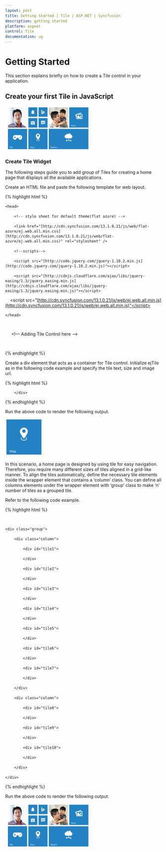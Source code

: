 ```yaml
---
layout: post
title: Getting Started | Tile | ASP.NET | Syncfusion
description: getting started
platform: aspnet
control: Tile
documentation: ug
---
```


# Getting Started

This section explains briefly on how to create a Tile control in your application.

## Create your first Tile in JavaScript

![](Getting-Started_images/Getting-Started_img1.png) 



### Create Tile Widget

The following steps guide you to add group of Tiles for creating a home page that displays all the available applications.

Create an HTML file and paste the following template for web layout.

{% highlight html %}

<!DOCTYPE html>

<html>

    <head>

        <!-- style sheet for default theme(flat azure) -->

        <link href="[http://cdn.syncfusion.com/13.1.0.21/js/web/flat-azure/ej.web.all.min.css](http://cdn.syncfusion.com/13.1.0.21/js/web/flat-azure/ej.web.all.min.css)" rel="stylesheet" />

        <!--scripts-->

        <script src="[http://code.jquery.com/jquery-1.10.2.min.js](http://code.jquery.com/jquery-1.10.2.min.js)"></script>

        <script src="[http://cdnjs.cloudflare.com/ajax/libs/jquery-easing/1.3/jquery.easing.min.js](http://cdnjs.cloudflare.com/ajax/libs/jquery-easing/1.3/jquery.easing.min.js)"></script>

        <script src="[http://cdn.syncfusion.com/13.1.0.21/js/web/ej.web.all.min.js](http://cdn.syncfusion.com/13.1.0.21/js/web/ej.web.all.min.js)"</script>

    </head>

    <body>

     	<!— Adding Tile Control here -->

    </body>

</html>

{% endhighlight %}



Create a div element that acts as a container for Tile control. Initialize ejTile as in the following code example and specify the tile text, size and image url.

{% highlight html %}

<div id="tile1">

        </div>

<script>

    $(function ()

    {

     $("#tile1").ejTile({ text: "Map", tileSize: "medium", imageUrl: 'http://js.syncfusion.com/ug/web/content/tile/map.png' });

    });

</script>

{% endhighlight %}



Run the above code to render the following output. 

![](Getting-Started_images/Getting-Started_img2.png) 



In this scenario, a home page is designed by using tile for easy navigation. Therefore, you require many different sizes of tiles aligned in a grid-like manner. To align the tiles automatically, define the necessary tile elements inside the wrapper element that contains a ‘column’ class. You can define all columns elements under the wrapper element with ‘group’ class to make ‘n’ number of tiles as a grouped tile.

Refer to the following code example.



{% highlight html %}

<div id="tile" style="margin-top: 45px;">

    <div class="group">

        <div class="column">

            <div id="tile1">

            </div>

            <div id="tile2">

            </div>

            <div id="tile3">

            </div>

            <div id="tile4">

            </div>

            <div id="tile5">

            </div>

            <div id="tile6">

            </div>

            <div id="tile7">

            </div>   

        </div>

        <div class="column">

            <div id="tile8">

            </div>

            <div id="tile9">

            </div>

            <div id="tile10">

            </div>

        </div>

    </div>

</div>

<script>

    $(function () {

        $("#tile1").ejTile({ imageUrl: 'http://js.syncfusion.com/ug/web/content/tile/people_1.png', imagePosition: "fill", tileSize: "medium", text: "People" });

        $("#tile2").ejTile({ imageUrl: 'http://js.syncfusion.com/ug/web/content/tile/alerts.png'});

        $("#tile3").ejTile({ imageUrl: 'http://js.syncfusion.com/ug/web/content/tile/bing.png'});

        $("#tile4").ejTile({ imageUrl: 'http://js.syncfusion.com/ug/web/content/tile/camera.png'});

        $("#tile5").ejTile({ imageUrl: 'http://js.syncfusion.com/ug/web/content/tile/messages.png'});

        $("#tile6").ejTile({ imageUrl: 'http://js.syncfusion.com/ug/web/content/tile/games.png', tileSize: "medium", text: "Play" });

        $("#tile7").ejTile({ imageUrl: 'http://js.syncfusion.com/ug/web/content/tile/map.png', tileSize: "medium", text: "Maps" });

        $("#tile8").ejTile({ imageUrl: 'http://js.syncfusion.com/ug/web/content/tile/people_2.png', imagePosition: "fill", tileSize: "medium", text: "People" });

        $("#tile9").ejTile({ imageUrl: 'http://js.syncfusion.com/ug/web/content/tile/pictures.png', tileSize: "medium", text: "Photo" });

        $("#tile10").ejTile({ imageUrl: 'http://js.syncfusion.com/ug/web/content/tile/weather.png',  tileSize: "wide", text: "Weather" });

    });

</script>

{% endhighlight %}



Run the above code to render the following output.

![](Getting-Started_images/Getting-Started_img3.png)



